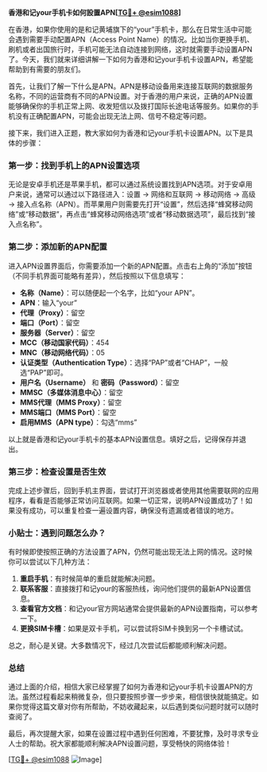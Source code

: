 **香港和记your手机卡如何設置APN[[TG💪+ @esim1088](https://t.me/s/esim1088)]**

在香港，如果你使用的是和记黄埔旗下的“your”手机卡，那么在日常生活中可能会遇到需要手动配置APN（Access Point Name）的情况。比如当你更换手机、刷机或者出国旅行时，手机可能无法自动连接到网络，这时就需要手动设置APN了。今天，我们就来详细讲解一下如何为香港和记your手机卡设置APN，希望能帮助到有需要的朋友们。

首先，让我们了解一下什么是APN。APN是移动设备用来连接互联网的数据服务名称，不同的运营商有不同的APN设置。对于香港的用户来说，正确的APN设置能够确保你的手机正常上网、收发短信以及拨打国际长途电话等服务。如果你的手机没有正确配置APN，可能会出现无法上网、信号不稳定等问题。

接下来，我们进入正题，教大家如何为香港和记your手机卡设置APN。以下是具体的步骤：

### 第一步：找到手机上的APN设置选项

无论是安卓手机还是苹果手机，都可以通过系统设置找到APN选项。对于安卓用户来说，通常可以通过以下路径进入：设置 -> 网络和互联网 -> 移动网络 -> 高级 -> 接入点名称（APN）。而苹果用户则需要先打开“设置”，然后选择“蜂窝移动网络”或“移动数据”，再点击“蜂窝移动网络选项”或者“移动数据选项”，最后找到“接入点名称”。

### 第二步：添加新的APN配置

进入APN设置界面后，你需要添加一个新的APN配置。点击右上角的“添加”按钮（不同手机界面可能略有差异），然后按照以下信息填写：

- **名称（Name）**：可以随便起一个名字，比如“your APN”。
- **APN**：输入“your”
- **代理（Proxy）**：留空
- **端口（Port）**：留空
- **服务器（Server）**：留空
- **MCC（移动国家代码）**：454
- **MNC（移动网络代码）**：05
- **认证类型（Authentication Type）**：选择“PAP”或者“CHAP”，一般选“PAP”即可。
- **用户名（Username）** 和 **密码（Password）**：留空
- **MMSC（多媒体消息中心）**：留空
- **MMS代理（MMS Proxy）**：留空
- **MMS端口（MMS Port）**：留空
- **启用MMS（APN type）**：勾选“mms”

以上就是香港和记your手机卡的基本APN设置信息。填好之后，记得保存并退出。

### 第三步：检查设置是否生效

完成上述步骤后，回到手机主界面，尝试打开浏览器或者使用其他需要联网的应用程序，看看是否能够正常访问互联网。如果一切正常，说明APN设置成功了！如果没有成功，可以重复检查一遍设置内容，确保没有遗漏或者错误的地方。

### 小贴士：遇到问题怎么办？

有时候即使按照正确的方法设置了APN，仍然可能出现无法上网的情况。这时候你可以尝试以下几种方法：

1. **重启手机**：有时候简单的重启就能解决问题。
2. **联系客服**：直接拨打和记your的客服热线，询问他们提供的最新APN设置信息。
3. **查看官方文档**：和记your官方网站通常会提供最新的APN设置指南，可以参考一下。
4. **更换SIM卡槽**：如果是双卡手机，可以尝试将SIM卡换到另一个卡槽试试。

总之，耐心是关键。大多数情况下，经过几次尝试后都能顺利解决问题。

### 总结

通过上面的介绍，相信大家已经掌握了如何为香港和记your手机卡设置APN的方法。虽然过程看起来稍微复杂，但只要按照步骤一步步来，相信很快就能搞定。如果你觉得这篇文章对你有所帮助，不妨收藏起来，以后遇到类似问题时就可以随时查阅了。

最后，再次提醒大家，如果在设置过程中遇到任何困难，不要犹豫，及时寻求专业人士的帮助。祝大家都能顺利解决APN设置问题，享受畅快的网络体验！

[[TG💪+ @esim1088](https://t.me/s/esim1088) ![Image](https://i.postimg.cc/4NQfJmqS/Snipaste-2025-05-13-00-14-12.png)]
